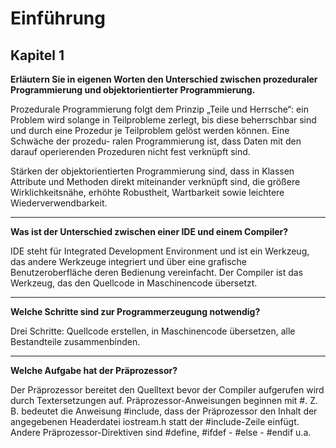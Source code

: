 # Einführung

## Kapitel 1

**Erläutern Sie in eigenen Worten den Unterschied zwischen prozeduraler Programmierung und objektorientierter Programmierung.**

Prozedurale Programmierung folgt dem Prinzip „Teile und Herrsche“: ein Problem wird solange in Teilprobleme zerlegt, bis diese beherrschbar sind und durch
eine Prozedur je Teilproblem gelöst werden können. Eine Schwäche der prozedu-
ralen Programmierung ist, dass Daten mit den darauf operierenden Prozeduren
nicht fest verknüpft sind.

Stärken der objektorientierten Programmierung sind, dass in Klassen Attribute
und Methoden direkt miteinander verknüpft sind, die größere Wirklichkeitsnähe,
erhöhte Robustheit, Wartbarkeit sowie leichtere Wiederverwendbarkeit.

---

**Was ist der Unterschied zwischen einer IDE und einem Compiler?**

IDE steht für Integrated Development Environment und ist ein Werkzeug, das andere Werkzeuge integriert und über eine grafische Benutzeroberfläche deren Bedienung vereinfacht. Der Compiler ist das Werkzeug, das den Quellcode in Maschinencode übersetzt.

--- 

**Welche Schritte sind zur Programmerzeugung notwendig?**

Drei Schritte: Quellcode erstellen, in Maschinencode übersetzen, alle Bestandteile
zusammenbinden.

---

**Welche Aufgabe hat der Präprozessor?**

Der Präprozessor bereitet den Quelltext bevor der Compiler aufgerufen wird durch Textersetzungen auf. Präprozessor-Anweisungen beginnen mit #. Z. B. bedeutet die Anweisung #include, dass der Präprozessor den Inhalt der angegebenen Headerdatei
iostream.h statt der #include-Zeile einfügt. Andere Präprozessor-Direktiven sind
#define, #ifdef - #else - #endif u.a.


